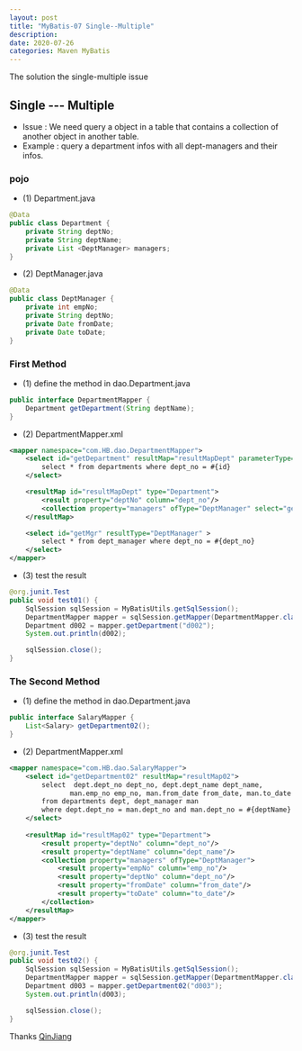 ```yaml
---
layout: post
title: "MyBatis-07 Single--Multiple"
description: 
date: 2020-07-26
categories: Maven MyBatis
---
```

The solution the single-multiple issue

## Single --- Multiple

- Issue : We need query a object in a table that contains a collection of another object in another table.
- Example : query a department infos with all dept-managers and their infos.

### pojo
- (1) Department.java

```java
@Data
public class Department {
    private String deptNo;
    private String deptName;
    private List <DeptManager> managers;
}
```
- (2) DeptManager.java

```java
@Data
public class DeptManager {
    private int empNo;
    private String deptNo;
    private Date fromDate;
    private Date toDate;
}
```

### First Method

- (1) define the method in dao.Department.java

```java
public interface DepartmentMapper {
    Department getDepartment(String deptName);
}
```

- (2) DepartmentMapper.xml

```xml
<mapper namespace="com.HB.dao.DepartmentMapper">
    <select id="getDepartment" resultMap="resultMapDept" parameterType="string">
        select * from departments where dept_no = #{id}
    </select>

    <resultMap id="resultMapDept" type="Department">
        <result property="deptNo" column="dept_no"/>
        <collection property="managers" ofType="DeptManager" select="getMgr" column="dept_no"/>
    </resultMap>

    <select id="getMgr" resultType="DeptManager" >
        select * from dept_manager where dept_no = #{dept_no}
    </select>
</mapper>
```

- (3) test the result

```java
@org.junit.Test
public void test01() {
    SqlSession sqlSession = MyBatisUtils.getSqlSession();
    DepartmentMapper mapper = sqlSession.getMapper(DepartmentMapper.class);
    Department d002 = mapper.getDepartment("d002");
    System.out.println(d002);

    sqlSession.close();
}
```

### The Second Method

- (1) define the method in dao.Department.java

```java
public interface SalaryMapper {
    List<Salary> getDepartment02();
}
```

- (2) DepartmentMapper.xml

```xml
<mapper namespace="com.HB.dao.SalaryMapper">
    <select id="getDepartment02" resultMap="resultMap02">
        select  dept.dept_no dept_no, dept.dept_name dept_name,
               man.emp_no emp_no, man.from_date from_date, man.to_date to_date
        from departments dept, dept_manager man
        where dept.dept_no = man.dept_no and man.dept_no = #{deptName}
    </select>
    
    <resultMap id="resultMap02" type="Department">
        <result property="deptNo" column="dept_no"/>
        <result property="deptName" column="dept_name"/>
        <collection property="managers" ofType="DeptManager">
            <result property="empNo" column="emp_no"/>
            <result property="deptNo" column="dept_no"/>
            <result property="fromDate" column="from_date"/>
            <result property="toDate" column="to_date"/>
        </collection>
    </resultMap>
</mapper>
```

- (3) test the result

```java
@org.junit.Test
public void test02() {
    SqlSession sqlSession = MyBatisUtils.getSqlSession();
    DepartmentMapper mapper = sqlSession.getMapper(DepartmentMapper.class);
    Department d003 = mapper.getDepartment02("d003");
    System.out.println(d003);

    sqlSession.close();
}
```

Thanks [QinJiang](https://space.bilibili.com/95256449?spm_id_from=333.788.b_765f7570696e666f.2)

